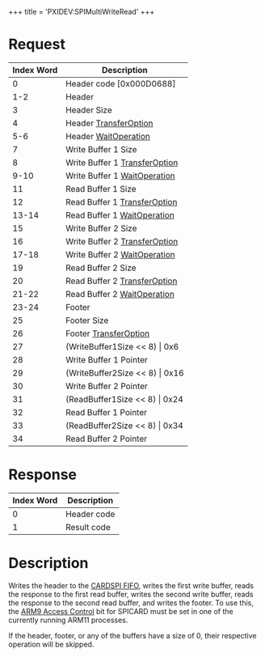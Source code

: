 +++
title = 'PXIDEV:SPIMultiWriteRead'
+++

# Request

| Index Word | Description                                                                      |
|------------|----------------------------------------------------------------------------------|
| 0          | Header code \[0x000D0688\]                                                       |
| 1-2        | Header                                                                           |
| 3          | Header Size                                                                      |
| 4          | Header [TransferOption](Gamecard_Services_PXI#TransferOption "wikilink")         |
| 5-6        | Header [WaitOperation](Gamecard_Services_PXI#WaitOperation "wikilink")           |
| 7          | Write Buffer 1 Size                                                              |
| 8          | Write Buffer 1 [TransferOption](Gamecard_Services_PXI#TransferOption "wikilink") |
| 9-10       | Write Buffer 1 [WaitOperation](Gamecard_Services_PXI#WaitOperation "wikilink")   |
| 11         | Read Buffer 1 Size                                                               |
| 12         | Read Buffer 1 [TransferOption](Gamecard_Services_PXI#TransferOption "wikilink")  |
| 13-14      | Read Buffer 1 [WaitOperation](Gamecard_Services_PXI#WaitOperation "wikilink")    |
| 15         | Write Buffer 2 Size                                                              |
| 16         | Write Buffer 2 [TransferOption](Gamecard_Services_PXI#TransferOption "wikilink") |
| 17-18      | Write Buffer 2 [WaitOperation](Gamecard_Services_PXI#WaitOperation "wikilink")   |
| 19         | Read Buffer 2 Size                                                               |
| 20         | Read Buffer 2 [TransferOption](Gamecard_Services_PXI#TransferOption "wikilink")  |
| 21-22      | Read Buffer 2 [WaitOperation](Gamecard_Services_PXI#WaitOperation "wikilink")    |
| 23-24      | Footer                                                                           |
| 25         | Footer Size                                                                      |
| 26         | Footer [TransferOption](Gamecard_Services_PXI#TransferOption "wikilink")         |
| 27         | (WriteBuffer1Size \<\< 8) \| 0x6                                                 |
| 28         | Write Buffer 1 Pointer                                                           |
| 29         | (WriteBuffer2Size \<\< 8) \| 0x16                                                |
| 30         | Write Buffer 2 Pointer                                                           |
| 31         | (ReadBuffer1Size \<\< 8) \| 0x24                                                 |
| 32         | Read Buffer 1 Pointer                                                            |
| 33         | (ReadBuffer2Size \<\< 8) \| 0x34                                                 |
| 34         | Read Buffer 2 Pointer                                                            |

# Response

| Index Word | Description |
|------------|-------------|
| 0          | Header code |
| 1          | Result code |

# Description

Writes the header to the [CARDSPI FIFO](SPICARD_Registers "wikilink"),
writes the first write buffer, reads the response to the first read
buffer, writes the second write buffer, reads the response to the second
read buffer, and writes the footer. To use this, the [ARM9 Access
Control](NCCH/Extended_Header "wikilink") bit for SPICARD must be set in
one of the currently running ARM11 processes.

If the header, footer, or any of the buffers have a size of 0, their
respective operation will be skipped.
